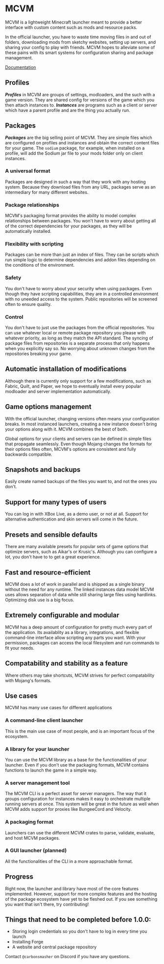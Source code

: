 # MCVM

MCVM is a lightweight Minecraft launcher meant to provide a better interface with custom content such as mods and resource packs.

In the official launcher, you have to waste time moving files in and out of folders, downloading mods from sketchy websites, setting up servers, and sharing your config to play with friends. MCVM hopes to alleviate some of these pains with its smart systems for configuration sharing and package management.

[Documentation](docs/README.md)

## Profiles
**_Profiles_** in MCVM are groups of settings, modloaders, and the such with a game version. They are shared config for versions of the game which you then attach instances to. **_Instances_** are programs such as a client or server which have a parent profile and are the thing you actually run.

## Packages
**_Packages_** are the big selling point of MCVM. They are simple files which are configured on profiles and instances and obtain the correct content files for your game. The `sodium` package, for example, when installed on a profile, will add the Sodium jar file to your mods folder only on client instances.

### A universal format
Packages are designed in such a way that they work with any hosting system. Because they download files from any URL, packages serve as an intermediary for many different websites.

### Package relationships
MCVM's packaging format provides the ability to model complex relationships between packages. You won't have to worry about getting all of the correct dependencies for your packages, as they will be automatically installed.

### Flexibility with scripting
Packages can be more than just an index of files. They can be scripts which run simple logic to determine dependencies and addon files depending on the conditions of the environment.

### Safety
You don't have to worry about your security when using packages. Even though they have scripting capabilities, they are in a controlled environment with no uneeded access to the system. Public repositories will be screened often to ensure quality.

### Control
You don't have to just use the packages from the official repositories. You can use whatever local or remote package repository you please with whatever priority, as long as they match the API standard. The syncing of package files from repositories is a separate process that only happens when you explicitly say so. No worrying about unknown changes from the repositories breaking your game.

## Automatic installation of modifications
Although there is currently only support for a few modifications, such as Fabric, Quilt, and Paper, we hope to eventually install every popular modloader and server implementation automatically.

## Game options management
With the official launcher, changing versions often means your configuration breaks. In most instanced launchers, creating a new instance doesn't bring your options along with it. MCVM combines the best of both.

Global options for your clients and servers can be defined in simple files that propagate seamlessly. Even though Mojang changes the formats for their options files often, MCVM's options are consistent and fully backwards compatible.

## Snapshots and backups
Easily create named backups of the files you want to, and not the ones you don't.

## Support for many types of users
You can log in with XBox Live, as a demo user, or not at all. Support for alternative authentication and skin servers will come in the future.

## Presets and sensible defaults
There are many available presets for popular sets of game options that optimize servers, such as Aikar's or Krusic's. Although you can configure a lot, you don't have to to get a great experience.

## Fast and resource-efficient
MCVM does a lot of work in parallel and is shipped as a single binary without the need for any runtime. The linked instances data model MCVM uses allows separation of data while still sharing large files using hardlinks. Optimizing disk use is a big focus.

## Extremely configurable and modular
MCVM has a deep amount of configuration for pretty much every part of the application. Its availablity as a library, integrations, and flexible command-line interface allow scripting any parts you want. With your permission, packages can access the local filesystem and run commands to fit your needs.

## Compatability and stability as a feature
Where others may take shortcuts, MCVM strives for perfect compatability with Mojang's formats.

## Use cases
MCVM has many use cases for different applications 

### A command-line client launcher
This is the main use case of most people, and is an important focus of the ecosystem.

### A library for your launcher
You can use the MCVM library as a base for the functionalities of your launcher. Even if you don't use the packaging formats, MCVM contains functions to launch the game in a simple way.

### A server management tool
The MCVM CLI is a perfect asset for server managers. The way that it groups configuration for instances makes it easy to orchestrate multiple running servers at once. This system will be great in the future as well when MCVM adds support for proxies like BungeeCord and Velocity.

### A packaging format
Launchers can use the different MCVM crates to parse, validate, evaluate, and host MCVM packages.

### A GUI launcher (planned)
All the functionalities of the CLI in a more approachable format.

## Progress

Right now, the launcher and library have most of the core features implemented. However, support for more complex features and the hosting of the package ecosystem have yet to be fleshed out. If you see something you want that isn't there, try contributing!

## Things that need to be completed before 1.0.0:

- Storing login credentials so you don't have to log in every time you launch
- Installing Forge
- A website and central package repository

Contact `@carbonsmasher` on Discord if you have any questions.

